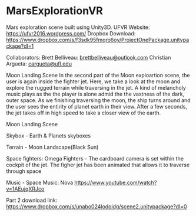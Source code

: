 # MarsExplorationVR
Mars exploration scene built using Unity3D.
UFVR Website: https://ufvr2016.wordpress.com/
Dropbox Download: https://www.dropbox.com/s/f3sdk95fmqro6oy/ProjectOnePackage.unitypackage?dl=1

Collaborators:
Brett Belliveau: brettbelliveau@outlook.com
Christian Argueta: cargueta@ufl.edu


Moon Landing Scene
In the second part of the Moon exploartion scene, the user is again inside the fighter jet. Here, we take a look at the moon and explore the rugged terrain while traversing in the jet. A kind of melancholy music plays as the the player is alone admid the the vastness of the dark, outer space. As we finishing traversing the moon, the ship turns around and the user sees the entirity of planet earth in their view. After a few seconds, the jet takes off in high speed to take a closer view of the earth.

Moon Landing Scene 

Skybox - Earth & Planets skyboxes

Terrain - Moon Landscape(Black Sun)

Space fighters: Omega Fighters - The cardboard camera is set within the cockpit of the jet. The figher jet has been animated that allows it to traverse through space

Music - Space Music: Nova  https://www.youtube.com/watch?v=1AEujqXRJco


Part 2 download link: https://www.dropbox.com/s/unabo024lodoidg/scene2.unitypackage?dl=0
